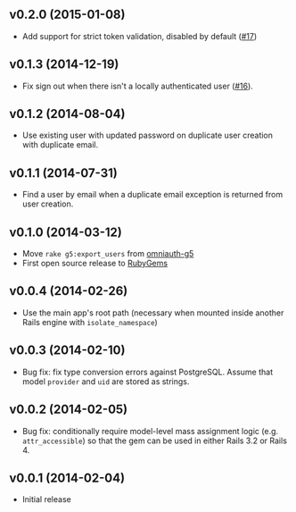 ## v0.2.0 (2015-01-08)

* Add support for strict token validation, disabled by default
  ([#17](https://github.com/G5/devise_g5_authenticatable/pull/17))

## v0.1.3 (2014-12-19)

* Fix sign out when there isn't a locally authenticated user
  ([#16](https://github.com/G5/devise_g5_authenticatable/pull/16)).

## v0.1.2 (2014-08-04)
* Use existing user with updated password on duplicate user creation with
  duplicate email.

## v0.1.1 (2014-07-31)
* Find a user by email when a duplicate email exception is returned from 
  user creation.

## v0.1.0 (2014-03-12)

* Move `rake g5:export_users` from
  [omniauth-g5](https://github.com/g5search/omniauth-g5)
* First open source release to [RubyGems](https://rubygems.org)

## v0.0.4 (2014-02-26)

* Use the main app's root path (necessary when mounted inside another Rails
  engine with `isolate_namespace`)

## v0.0.3 (2014-02-10)

* Bug fix: fix type conversion errors against PostgreSQL. Assume that model
`provider` and `uid` are stored as strings.

## v0.0.2 (2014-02-05)

* Bug fix: conditionally require model-level mass assignment logic
  (e.g. `attr_accessible`) so that the gem can be used in either Rails 3.2 or
  Rails 4.

## v0.0.1 (2014-02-04)

* Initial release
